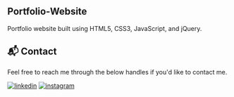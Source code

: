 ## Portfolio-Website
Portfolio website built using HTML5, CSS3, JavaScript, and jQuery.

<h2>📬 Contact</h2>

Feel free to reach me through the below handles if you'd like to contact me.

[![linkedin](https://img.shields.io/badge/LinkedIn-0077B5?style=for-the-badge&logo=linkedin&logoColor=white)](https://www.linkedin.com/in/ravitakale/)
[![instagram](https://img.shields.io/badge/Instagram-E4405F?style=for-the-badge&logo=instagram&logoColor=white)](https://www.instagram.com/ravi_takle_)
